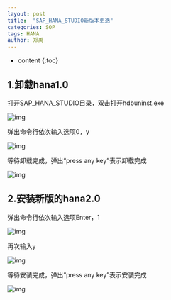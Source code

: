 ```yaml
---
layout: post
title:  "SAP_HANA_STUDIO新版本更迭"
categories: SOP
tags: HANA
author: 郑禹
---
```


* content
{:toc}

## 1.卸载hana1.0

打开SAP_HANA_STUDIO目录，双击打开hdbuninst.exe

![img](http://upload.ouliu.net/i/201812091442427pmoj.png)

弹出命令行依次输入选项0，y

![img](http://upload.ouliu.net/i/201812091447290wdxr.png)

等待卸载完成，弹出“press any key”表示卸载完成

![img](http://upload.ouliu.net/i/20181209144757oeonl.png)






## 2.安装新版的hana2.0

弹出命令行依次输入选项Enter，1

![img](http://upload.ouliu.net/i/20181209144837ut2d0.png)

再次输入y

![img](http://upload.ouliu.net/i/20181209145000dcryv.png)

等待安装完成，弹出“press any key”表示安装完成

![img](http://upload.ouliu.net/i/2018120914513911qw0.png)


